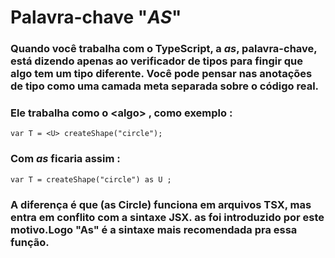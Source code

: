 # Palavra-chave "*AS*"
### Quando você trabalha com o TypeScript, a *as*, palavra-chave, está dizendo apenas ao verificador de tipos para fingir que algo tem um tipo diferente. Você pode pensar nas anotações de tipo como uma camada meta separada sobre o código real.
### Ele trabalha como o \<algo\> , como exemplo :
```
var T = <U> createShape("circle"); 
```
### Com *as* ficaria assim :
```
var T = createShape("circle") as U ; 
```
### A diferença é que (as Circle) funciona em arquivos TSX, mas <Circle> entra em conflito com a sintaxe JSX. as foi introduzido por este motivo.Logo "As" é a sintaxe mais recomendada pra essa função.
